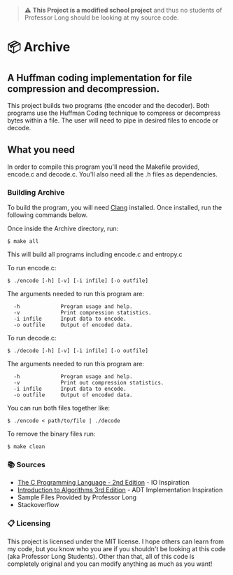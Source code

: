 > :warning: **This Project is a modified school project** and thus no students of Professor Long should be looking at my source code.

# 📦 Archive
## A Huffman coding implementation for file compression and decompression.

This project builds two programs (the encoder and the decoder). Both programs use the Huffman Coding technique to compress or decompress bytes within a file. The user will need to pipe in desired files to encode or decode.

## What you need

In order to compile this program you'll need the Makefile provided, encode.c and decode.c. You'll also need all the .h files as dependencies. 

### Building Archive

To build the program, you will need [Clang](https://askubuntu.com/a/1058535) installed. Once installed, run the following commands below. 

Once inside the Archive directory, run:

```
$ make all
```
This will build all programs including encode.c and entropy.c

To run encode.c:

```
$ ./encode [-h] [-v] [-i infile] [-o outfile]
```

The arguments needed to run this program are:

```
  -h             Program usage and help.
  -v             Print compression statistics.
  -i infile      Input data to encode.
  -o outfile     Output of encoded data.
```

To run decode.c:

```
$ ./decode [-h] [-v] [-i infile] [-o outfile]
```

The arguments needed to run this program are:

```
  -h             Program usage and help.
  -v             Print out compression statistics.
  -i infile      Input data to encode.
  -o outfile     Output of encoded data.
```

You can run both files together like:

```
$ ./encode < path/to/file | ./decode 
```

To remove the binary files run:

```
$ make clean
```

### 📚 Sources
* [The C Programming Language - 2nd Edition](https://drive.google.com/file/d/0BxImv9GQ06DcNjc1MTk0N2ItZmJmNC00YTM0LWFmN2UtMGQ4ZmE3Y2E1YzU4/view) - IO Inspiration 
* [Introduction to Algorithms 3rd Edition](https://github.com/RbkGh/Free-Algorithm-Books/blob/master/book/Introduction%20to%20Algorithms%20-%20Third%20Edition.pdf) - ADT Implementation Inspiration
* Sample Files Provided by Professor Long
* Stackoverflow 

### 📋 Licensing
This project is licensed under the MIT license. I hope others can learn from my code, but you know who you are if you shouldn't be looking at this code (aka Professor Long Students). Other than that, all of this code is completely original and you can modify anything as much as you want!

